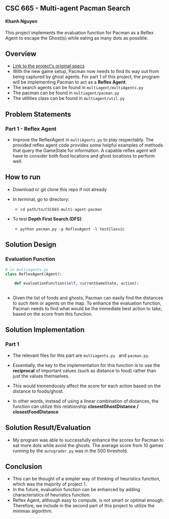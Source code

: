 ## CSC 665 - Multi-agent Pacman Search
#### Khanh Nguyen
This project implements the evaluation function for Pacman as a Reflex Agent to escape the Ghost(s) while eating as many dots as possible.

## Overview

* [Link to the project's original specs](http://ai.berkeley.edu/multiagent.html)
* With the new game setup, Pacman now needs to find its way out from being captured by ghost agents. For part 1 of this project, the program will be implementing Pacman to act as a **Reflex Agent**.
* The search agents can be found in `multiagent/multiAgents.py`
* The pacman can be found in `multiagent/pacman.py`
* The utilities class can be found in `multiagent/util.py`

## Problem Statements
### Part 1 - Reflex Agent
* Improve the ReflexAgent in `multiAgents.py` to play respectably. The provided reflex agent code provides some helpful examples of methods that query the GameState for information. A capable reflex agent will have to consider both food locations and ghost locations to perform well.

## How to run
* Download or git clone this repo if not already
* In terminal, go to directory:
	*  `cd path/to/CSC665-multi-agent-pacman`
	
* To test **Depth First Search (DFS)**:
	* `python pacman.py -p ReflexAgent -l testClassic`
	
## Solution Design

### Evaluation Function

```python
# in multiagents.py
class ReflexAgent(Agent):

    def evaluationFunction(self, currentGameState, action):
		
```    

- Given the list of foods and ghosts, Pacman can easily find the distances to such item or agents on the map. To enhance the evaluation function, Pacman needs to find what would be the immediate best action to take, based on the score from this function.


## Solution Implementation

### Part 1
* The relevant files for this part are `multiagents.py ` and `pacman.py`.

* Essentially, the key to the implementation for this function is to use the **reciprocal** of important values (such as distance to food) rather than just the values themselves. 
* This would tremendously affect the score for each action based on the distance to foods/ghost.
* In other words, instead of using a linear combination of distances, the function can utilize this relationship **closestGhostDistance / closestFoodDistance**


## Solution Result/Evaluation
* My program was able to successfully enhance the scores for Pacman to eat more dots while avoid the ghosts. The average score from 10 games running by the `autograder.py` was in the 500 threshold.

## Conclusion
* This can be thought of a simpler way of thinking of heuristics function, which was the majority of project 1.
* In the future, evaluation function can be enhanced by adding characteristics of heuristics function.
* Reflex Agent, although easy to compute, is not smart or optimal enough. Therefore, we include in the second part of this project to utilize the minimax algorithm.